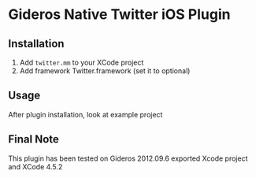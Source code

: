 Gideros Native Twitter iOS Plugin
===================

Installation
------------
1. Add `twitter.mm` to your XCode project
2. Add framework Twitter.framework (set it to optional) 

Usage
-----
After plugin installation, look at example project

Final Note
----------
This plugin has been tested on Gideros 2012.09.6 exported Xcode project and XCode 4.5.2
